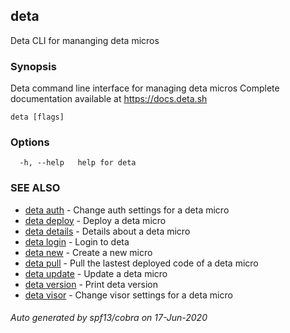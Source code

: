 ## deta

Deta CLI for mananging deta micros

### Synopsis

Deta command line interface for managing deta micros 
Complete documentation available at https://docs.deta.sh

```
deta [flags]
```

### Options

```
  -h, --help   help for deta
```

### SEE ALSO

* [deta auth](deta_auth.md)	 - Change auth settings for a deta micro
* [deta deploy](deta_deploy.md)	 - Deploy a deta micro
* [deta details](deta_details.md)	 - Details about a deta micro
* [deta login](deta_login.md)	 - Login to deta
* [deta new](deta_new.md)	 - Create a new micro
* [deta pull](deta_pull.md)	 - Pull the lastest deployed code of a deta micro
* [deta update](deta_update.md)	 - Update a deta micro
* [deta version](deta_version.md)	 - Print deta version
* [deta visor](deta_visor.md)	 - Change visor settings for a deta micro

###### Auto generated by spf13/cobra on 17-Jun-2020
